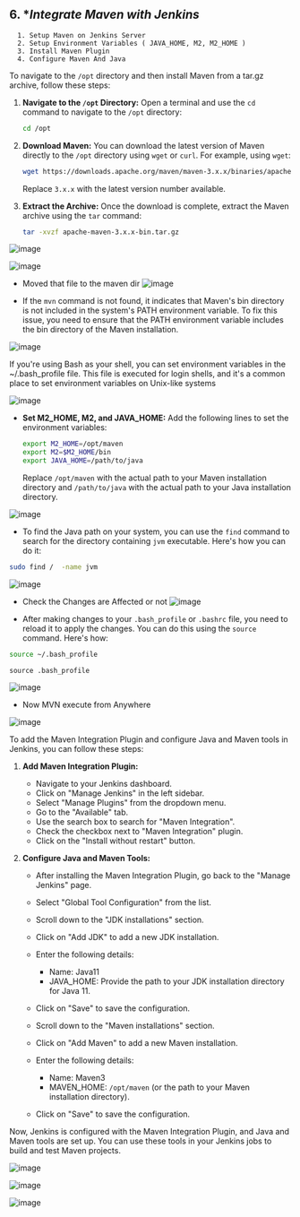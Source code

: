 ## 6. **Integrate Maven with Jenkins*


      1. Setup Maven on Jenkins Server
      2. Setup Environment Variables ( JAVA_HOME, M2, M2_HOME )
      3. Install Maven Plugin
      4. Configure Maven And Java


To navigate to the `/opt` directory and then install Maven from a tar.gz archive, follow these steps:

1. **Navigate to the `/opt` Directory:**
   Open a terminal and use the `cd` command to navigate to the `/opt` directory:

   ```bash
   cd /opt
   ```

2. **Download Maven:**
   You can download the latest version of Maven directly to the `/opt` directory using `wget` or `curl`. For example, using `wget`:

   ```bash
   wget https://downloads.apache.org/maven/maven-3.x.x/binaries/apache-maven-3.x.x-bin.tar.gz
   ```

   Replace `3.x.x` with the latest version number available.

3. **Extract the Archive:**
   Once the download is complete, extract the Maven archive using the `tar` command:

   ```bash
   tar -xvzf apache-maven-3.x.x-bin.tar.gz
   ```

![image](https://github.com/pranav278/Simple_Devops_Project/assets/84725860/f5d06644-ee14-4f6f-a13d-cdcae0424096)

![image](https://github.com/pranav278/Simple_Devops_Project/assets/84725860/9e9899a0-e839-452b-b0f9-fbb50acbe4c2)

* Moved that file to the maven dir
![image](https://github.com/pranav278/Simple_Devops_Project/assets/84725860/853b0024-ca7f-4c32-b70f-50afd5a0158e)

* If the `mvn` command is not found, it indicates that Maven's bin directory is not included in the system's PATH environment variable. To fix this issue, you need to ensure that the PATH environment variable includes the bin directory of the Maven installation.

![image](https://github.com/pranav278/Simple_Devops_Project/assets/84725860/7badc669-6ac5-4de8-83c2-21fae03e49cb)

If you're using Bash as your shell, you can set environment variables in the ~/.bash_profile file. This file is executed for login shells, and it's a common place to set environment variables on Unix-like systems

![image](https://github.com/pranav278/Simple_Devops_Project/assets/84725860/d13ac34b-bff4-4a61-b3ee-27f3c977ddd6)

* **Set M2_HOME, M2, and JAVA_HOME:**
   Add the following lines to set the environment variables:

   ```bash
   export M2_HOME=/opt/maven
   export M2=$M2_HOME/bin
   export JAVA_HOME=/path/to/java
   ```

   Replace `/opt/maven` with the actual path to your Maven installation directory and `/path/to/java` with the actual path to your Java installation directory.

![image](https://github.com/pranav278/Simple_Devops_Project/assets/84725860/16569790-6d2f-4668-88b1-914c1e0c99bb)

* To find the Java path on your system, you can use the `find` command to search for the directory containing `jvm` executable. Here's how you can do it:

```bash
sudo find /  -name jvm
```
![image](https://github.com/pranav278/Simple_Devops_Project/assets/84725860/87546095-e8f7-4865-8932-671fa652ceb2)

* Check the Changes are Affected or not
![image](https://github.com/pranav278/Simple_Devops_Project/assets/84725860/f9fb65b5-6ad4-4fb9-b828-2126cce48e35)

* After making changes to your `.bash_profile` or `.bashrc` file, you need to reload it to apply the changes. You can do this using the `source` command. Here's how:

```bash
source ~/.bash_profile
```


```
source .bash_profile
```
![image](https://github.com/pranav278/Simple_Devops_Project/assets/84725860/bb124730-4675-49ea-a847-3ea9c7cc54b3)

* Now MVN execute from Anywhere

![image](https://github.com/pranav278/Simple_Devops_Project/assets/84725860/9a5d972c-e1a4-4918-8d39-6037c1d463d5)

To add the Maven Integration Plugin and configure Java and Maven tools in Jenkins, you can follow these steps:

1. **Add Maven Integration Plugin:**
   - Navigate to your Jenkins dashboard.
   - Click on "Manage Jenkins" in the left sidebar.
   - Select "Manage Plugins" from the dropdown menu.
   - Go to the "Available" tab.
   - Use the search box to search for "Maven Integration".
   - Check the checkbox next to "Maven Integration" plugin.
   - Click on the "Install without restart" button.

2. **Configure Java and Maven Tools:**
   - After installing the Maven Integration Plugin, go back to the "Manage Jenkins" page.
   - Select "Global Tool Configuration" from the list.
   - Scroll down to the "JDK installations" section.
   - Click on "Add JDK" to add a new JDK installation.
   - Enter the following details:
     - Name: Java11
     - JAVA_HOME: Provide the path to your JDK installation directory for Java 11.
   - Click on "Save" to save the configuration.

   - Scroll down to the "Maven installations" section.
   - Click on "Add Maven" to add a new Maven installation.
   - Enter the following details:
     - Name: Maven3
     - MAVEN_HOME: `/opt/maven` (or the path to your Maven installation directory).
   - Click on "Save" to save the configuration.

Now, Jenkins is configured with the Maven Integration Plugin, and Java and Maven tools are set up. You can use these tools in your Jenkins jobs to build and test Maven projects.
 
![image](https://github.com/pranav278/Simple_Devops_Project/assets/84725860/4fa2ebd8-203d-4294-bc95-32d72d3c85e7)

![image](https://github.com/pranav278/Simple_Devops_Project/assets/84725860/2b4bbba2-6b43-46a9-88bd-4619dfd8e46f)

![image](https://github.com/pranav278/Simple_Devops_Project/assets/84725860/f5fcabb4-89a6-4a9d-a52e-a90fb53950c6)


